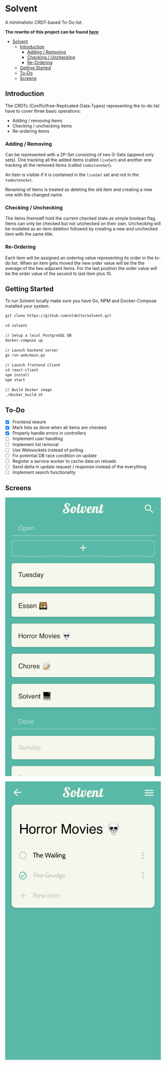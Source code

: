 
# Solvent

A minimalistic CRDT-based To-Do list.

**The rewrite of this project can be found [here](https://github.com/eldelto/core/tree/main/cmd/solvent)**

- [Solvent](#solvent)
  - [Introduction](#introduction)
    - [Adding / Removing](#adding--removing)
    - [Checking / Unchecking](#checking--unchecking)
    - [Re-Ordering](#re-ordering)
  - [Getting Started](#getting-started)
  - [To-Do](#to-do)
  - [Screens](#screens)

## Introduction

The CRDTs (Conflictfree-Replicated-Data-Types) representing the to-do list have to
cover three basic operations:
  * Adding / removing items
  * Checking / unchecking items
  * Re-ordering items

### Adding / Removing

Can be represented with a 2P-Set consisting of two G-Sets (append only sets).
One tracking all the added items (called `liveSet`) and another one tracking 
all the removed items (called `tombstoneSet`).

An item is visible if it is contained in the `liveSet` set and not in the
`tombstoneSet`.

Renaming of items is treated as deleting the old item and creating a new one
with the changed name.

### Checking / Unchecking

The items themself hold the current checked state as simple boolean flag. Items
can only be checked but not unchecked on their own. Unchecking will be modeled
as an item deletion followed by creating a new and unchecked item with the same
title.

### Re-Ordering

Each item will be assigned an ordering value representing its order in the
to-do list. When an item gets moved the new order value will be the the average
of the two adjacent items. For the last position the order value will be the
order value of the second to last item plus 10.

## Getting Started

To run Solvent locally make sure you have Go, NPM and Docker-Compose installed
your system.

```shell
git clone https://github.com/eldelto/solvent.git

cd solvent

// Setup a local PostgreSQL DB
docker-compose up

// Launch backend server
go run web/main.go

// Launch frontend client
cd react-client
npm install
npm start

// Build Docker image
./docker_build.sh
```

## To-Do

- [x] Frontend rework
- [x] Mark lists as done when all items are checked
- [x] Properly handle errors in controllers
- [ ] Implement user handling
- [ ] Implement list removal
- [ ] Use Websockets instead of polling
- [ ] Fix potential DB race condition on update
- [ ] Register a service worker to cache data on reloads
- [ ] Send delta in update request / response instead of the everything
- [ ] Implement search functionality

## Screens

![List View](https://raw.githubusercontent.com/eldelto/solvent/master/docs/resources/list-view.png)

![Detail View](https://raw.githubusercontent.com/eldelto/solvent/master/docs/resources/detail-view.png)

